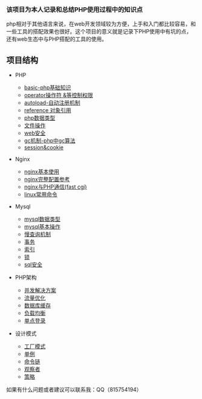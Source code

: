 ### 该项目为本人记录和总结PHP使用过程中的知识点

php相对于其他语言来说，在web开发领域较为方便，上手和入门都比较容易，和一些工具的搭配效果也很好。这个项目的意义就是记录下PHP使用中有坑的点，还有web生态中与PHP搭配的工具的使用。

## 项目结构

- PHP
  - [basic-php基础知识](./docs/php/basic.md)
  - [operator操作符 &等控制权限](./docs/php/operator.md)
  - [autoload-自动注册机制](./docs/php/autoload.md)
  - [reference 对象引用](./docs/php/reference.md)
  - [php数据类型](./docs/php/data_type.md)
  - [文件操作](./docs/php/file.md)
  - [web安全](./docs/php/security.md)
  - [gc机制-php中gc算法](./docs/php/gc.md)
  - [session&cookie](./docs/php/session&cookie.md)

- Nginx
  - [nginx基本使用](./docs/nginx/nginx1.md)
  - [nginx完整配置参考](./docs/nginx/nginx2.md)
  - [nginx与PHP通信(fast cgi)](./docs/nginx/nginx_fastcig.md)
  - [linux常用命令](./docs/nginx/linux_comand.md)
  

- Mysql
  - [mysql数据类型](./docs/mysql/type.md)
  - [mysql基本操作](./docs/mysql/basic.md)
  - [慢查询机制](./docs/mysql/slow_query.md)
  - [事务](./docs/mysql/transaction.md)
  - [索引](./docs/mysql/index.md)
  - [锁](./docs/mysql/lock.md)
  - [sql安全](./docs/mysql/sql_security.md)
  
- PHP架构
  - [并发解决方案](./docs/architecture/concurrent.md)
  - [流量优化](./docs/architecture/flow-optimization.md)
  - [数据库缓存](./docs/architecture/db-cache.md)
  - [负载均衡](./docs/architecture/server-balance.md)
  - [单点登录](./docs/architecture/single_point.md)
 
- 设计模式
  - [工厂模式](./docs/design_mode/Factory)
  - [单例](./docs/design_mode/SingleTon.php)
  - [命令链](./docs/design_mode/Chain.php)
  - [观察者](./docs/design_mode/Observe.php)
  - [策略](./docs/design_mode/Strategy.php)



如果有什么问题或者建议可以联系我：QQ（815754194）
    